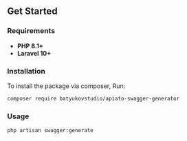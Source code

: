 ## Get Started

### Requirements

- **PHP 8.1+**
- **Laravel 10+**

### Installation

To install the package via composer, Run:

```bash
composer require batyukovstudio/apiato-swagger-generator
```

### Usage

```bash
php artisan swagger:generate
```
